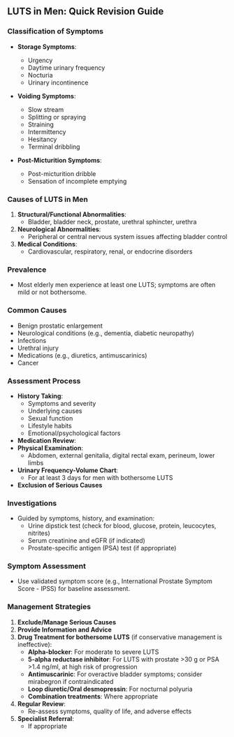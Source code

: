 ## LUTS in Men: Quick Revision Guide

### Classification of Symptoms
- **Storage Symptoms**: 
  - Urgency
  - Daytime urinary frequency
  - Nocturia
  - Urinary incontinence
  
- **Voiding Symptoms**: 
  - Slow stream
  - Splitting or spraying
  - Straining
  - Intermittency
  - Hesitancy
  - Terminal dribbling

- **Post-Micturition Symptoms**: 
  - Post-micturition dribble
  - Sensation of incomplete emptying

### Causes of LUTS in Men
1. **Structural/Functional Abnormalities**: 
   - Bladder, bladder neck, prostate, urethral sphincter, urethra
2. **Neurological Abnormalities**: 
   - Peripheral or central nervous system issues affecting bladder control
3. **Medical Conditions**: 
   - Cardiovascular, respiratory, renal, or endocrine disorders

### Prevalence
- Most elderly men experience at least one LUTS; symptoms are often mild or not bothersome.

### Common Causes
- Benign prostatic enlargement
- Neurological conditions (e.g., dementia, diabetic neuropathy)
- Infections
- Urethral injury
- Medications (e.g., diuretics, antimuscarinics)
- Cancer

### Assessment Process
- **History Taking**: 
  - Symptoms and severity
  - Underlying causes
  - Sexual function
  - Lifestyle habits
  - Emotional/psychological factors
- **Medication Review**: 
- **Physical Examination**: 
  - Abdomen, external genitalia, digital rectal exam, perineum, lower limbs
- **Urinary Frequency-Volume Chart**: 
  - For at least 3 days for men with bothersome LUTS
- **Exclusion of Serious Causes**

### Investigations 
- Guided by symptoms, history, and examination:
  - Urine dipstick test (check for blood, glucose, protein, leucocytes, nitrites)
  - Serum creatinine and eGFR (if indicated)
  - Prostate-specific antigen (PSA) test (if appropriate)

### Symptom Assessment
- Use validated symptom score (e.g., International Prostate Symptom Score - IPSS) for baseline assessment.

### Management Strategies
1. **Exclude/Manage Serious Causes**
2. **Provide Information and Advice**
3. **Drug Treatment for bothersome LUTS** (if conservative management is ineffective):
   - **Alpha-blocker**: For moderate to severe LUTS
   - **5-alpha reductase inhibitor**: For LUTS with prostate >30 g or PSA >1.4 ng/ml, at high risk of progression
   - **Antimuscarinic**: For overactive bladder symptoms; consider mirabegron if contraindicated
   - **Loop diuretic/Oral desmopressin**: For nocturnal polyuria
   - **Combination treatments**: Where appropriate
4. **Regular Review**: 
   - Re-assess symptoms, quality of life, and adverse effects
5. **Specialist Referral**: 
   - If appropriate